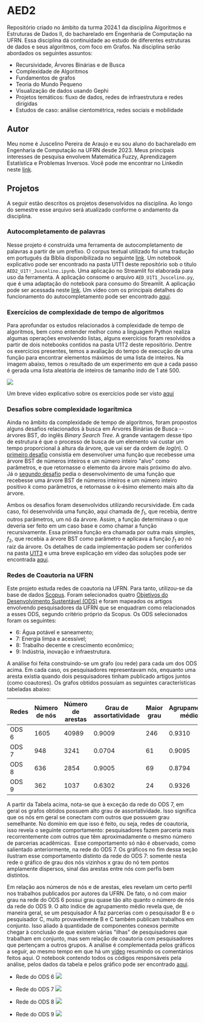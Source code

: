 # AED2
Repositório criado no âmbito da turma 2024.1 da disciplina Algoritmos e Estruturas de Dados II, do bacharelado em Engenharia de Computação na UFRN. Essa disciplina dá continuidade ao estudo de diferentes estruturas de dados e seus algoritmos, com foco em Grafos. Na disciplina serão abordados os seguintes assuntos:
- Recursividade, Árvores Binárias e de Busca
- Complexidade de Algoritmos
- Fundamentos de grafos
- Teoria do Mundo Pequeno
- Visualização de dados usando Gephi
- Projetos temáticos: fluxo de dados, redes de infraestrutura e redes dirigidas
- Estudos de caso: análise cientométrica, redes sociais e mobilidade
## Autor
Meu nome é Juscelino Pereira de Araujo e eu sou aluno do bacharelado em Engenharia de Computação na UFRN desde 2023. Meus principais interesses de pesquisa envolvem Matemática Fuzzy, Aprendizagem Estatística e Problemas Inversos. Você pode me encontrar no Linkedin neste [link](https://www.linkedin.com/in/juscelino-pereira-de-ara%C3%BAjo-6279b5102/).
## Projetos
A seguir estão descritos os projetos desenvolvidos na disciplina. Ao longo do semestre esse arquivo será atualizado conforme o andamento da disciplina.
### Autocompletamento de palavras
Nesse projeto é construída uma ferramenta de autocompletamento de palavras a partir de um prefixo. O corpus textual utilizado foi uma tradução em português da Bíblia disponibilizada no seguinte [link](https://umsocorpo.com.br/downloads/biblia-sagrada-em-txt-versao-revista-e-corrigida/). Um notebook explicativo pode ser encontrado na pasta U1T1 deste repositório sob o título `AED2_U1T!_Juscelino.ipynb`. Uma aplicação no Streamlit foi elaborada para uso da ferramenta. A aplicação consome o arquivo `AED_U1T1_Juscelino.py`, que é uma adaptação do notebook para consumo do Streamlit. A aplicação pode ser acessada neste [link](https://aed2u1t1juscelinopy-ypeqed5cgf88bwn5vappwa9.streamlit.app/). Um vídeo com os principais detalhes do funcionamento do autocompletamento pode ser encontrado [aqui](https://www.loom.com/share/c4374ed115854212b73ee64d57877622?sid=078f5209-5488-4a3e-bd82-1e8675f3d3d8).

### Exercícios de complexidade de tempo de algoritmos

Para aprofundar os estudos relacionados à complexidade de tempo de algoritmos, bem como entender melhor como a linguagem Python realiza algumas operações envolvendo listas, alguns exercícios foram resolvidos a partir de dois notebooks contidos na pasta U1T2 deste repositório. Dentre os exercícios presentes, temos a avaliação do tempo de execução de uma função para encontrar elementos máximos de uma lista de inteiros. Na imagem abaixo, temos o resultado de um experimento em que a cada passo é gerada uma lista aleatória de inteiros de tamanho indo de 1 até 500.

![](fig/maximo.png)

Um breve vídeo explicativo sobre os exercícios pode ser visto [aqui](https://www.loom.com/share/47663a9688ef4c26b513e8fe4a19776f?sid=44cdaec6-303b-41ca-89c1-8a6bf3b11f40)

### Desafios sobre complexidade logarítmica

Ainda no âmbito da complexidade de tempo de algoritmos, foram propostos alguns desafios relacionados à busca em Árvores Binárias de Busca -- árvores BST, do inglês *Binary Search Tree*. A grande vantagem desse tipo de estrutura é que o processo de busca de um elemento vai custar um tempo proporcional à altura da árvore, que vai ser da ordem de $log(n)$. O [primeiro desafio](https://github.com/juscelinoaraujo/aed2/blob/main/U1T3/challenge_01_closestvalue%5BJuscelino%5D.ipynb) consistia em desenvolver uma função que recebesse uma árvore BST de números inteiros e um número inteiro "alvo" como parâmetros, e que retornasse o elemento da árvore mais próximo do alvo. Já o [segundo desafio](https://github.com/juscelinoaraujo/aed2/blob/main/U1T3/challenge_02_kth_largest%5BJuscelino%5D.ipynb) pedia o desenvolvimento de uma função que recebesse uma árvore BST de números inteiros e um número inteiro positivo $k$ como parâmetros, e retornasse o $k$-ésimo elemento mais alto da árvore.

Ambos os desafios foram desenvolvidos utilizando recursividade. Em cada caso, foi desenvolvida uma função, aqui chamada de $f_1$, que recebia, dentre outros parâmetros, um nó da árvore. Assim, a função determinava o que deveria ser feito em um caso base e como chamar a função recursivamente. Essa primeira função era chamada por outra mais simples, $f_2$, que recebia a árvore BST como parâmetro e aplicava a função $f_1$ ao nó raiz da árvore. Os detalhes de cada implementação podem ser conferidos na pasta [U1T3](https://github.com/juscelinoaraujo/aed2/tree/main/U1T3) e uma breve explicação em vídeo das soluções pode ser encontrada [aqui](https://www.loom.com/share/0abfb33c2ae345c3b9f9c63a64d62d1a?sid=0933ffba-3cbb-4182-b83e-e6f90e272805).  

### Redes de Coautoria na UFRN

Este projeto estuda redes de coautoria na UFRN. Para tanto, utilizou-se da base de dados [Scopus](https://www.scopus.com/). Foram selecionados quatro [Objetivos do Desenvolvimento Sustentável (ODS)](https://brasil.un.org/pt-br/sdgs) e foram mapeados os artigos envolvendo pesquisadores da UFRN que se enquadram como relacionados a esses ODS, segundo critério próprio da Scopus. Os ODS selecionados foram os seguintes:
* 6: Água potável e saneamento;
* 7: Energia limpa e acessível;
* 8: Trabalho decente e crescimento econômico;
* 9: Indústria, inovação e infraestrutura.

A análise foi feita construindo-se um grafo (ou rede) para cada um dos ODS acima. Em cada caso, os pesquisadores representavam nós, enquanto uma aresta existia quando dois pesquisadores tinham publicado artigos juntos (como coautores). Os grafos obtidos possuíam as seguintes características tabeladas abaixo:

|  Redes  | Número de nós | Número de arestas | Grau de assortatividade | Maior grau | Agrupamento médio | Número de componentes conexos |
| ------- | ------------- | ----------------- | ----------------------- | ---------- | ----------------- | ----------------------------- |
|  ODS 6  |     1605      |       40989       |         0.9009          |    246     |       0.9310      |              103              |
|  ODS 7  |      948      |        3241       |         0.0704          |     61     |       0.9095      |               84              |
|  ODS 8  |      636      |        2854       |         0.9005          |     69     |       0.8794      |              110              |
|  ODS 9  |      362      |        1037       |         0.6302          |     24     |       0.9326      |               56              |

A partir da Tabela acima, nota-se que à exceção da rede do ODS 7, em geral os grafos obtidos possuem alto grau de assortatividade. Isso significa que os nós em geral se conectam com outros que possuem grau semelhante. No domínio em que isso é feito, ou seja, redes de coautoria, isso revela o seguinte comportamento: pesquisadores fazem parceria mais recorrentemente com outros que têm aproximadamente o mesmo número de parcerias acadêmicas.  Esse comportamento só não é observado, como salientado anteriormente, na rede do ODS 7. Os gráficos no fim dessa seção ilustram esse comportamento distinto da rede do ODS 7: somente nesta rede o gráfico de grau dos nós vizinhos x grau do nó tem pontos amplamente dispersos, sinal das arestas entre nós com perfis bem distintos.

Em relação aos números de nós e de arestas, eles revelam um certo perfil nos trabalhos publicados por autores da UFRN. De fato, o nó com maior grau na rede do ODS 6 possui grau quase tão alto quanto o número de nós da rede do ODS 9. O alto índice de agrupamento médio revela que, de maneira geral, se um pesquisador A faz parcerias com o pesquisador B e o pesquisador C, muito provavelmente B e C também publicam trabalhos em conjunto. Isso aliado à quantidade de componentes conexos permite chegar à conclusão de que existem várias "ilhas" de pesquisadores que trabalham em conjunto, mas sem relação de coautoria com pesquisadores que pertençam a outros grupos. A análise é complementada pelos gráficos a seguir, ao mesmo tempo em que há um [vídeo]() resumindo os comentários feitos aqui. O notebook contendo todos os códigos responsáveis pela análise, pelos dados da tabela e pelos gráfico pode ser encontrado [aqui](https://github.com/juscelinoaraujo/aed2/blob/main/U2T1/AED2_U2T1_Juscelino.ipynb).

* Rede do ODS 6
![](fig/ods6.png)
  
* Rede do ODS 7
![](fig/ods7.png)
  
* Rede do ODS 8
![](fig/ods8.png)
  
* Rede do ODS 9
![](fig/ods9.png)
  

